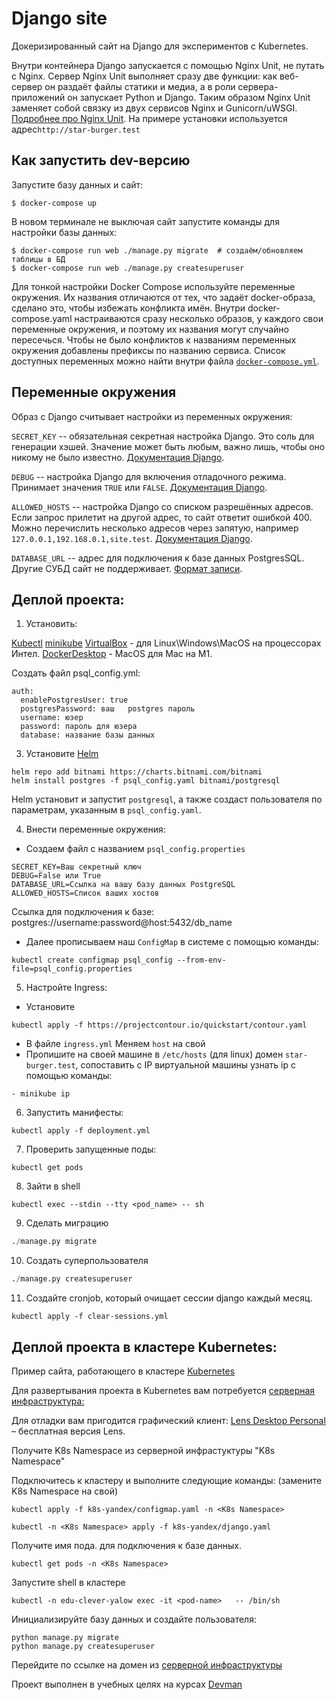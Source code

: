 # Django site

Докеризированный сайт на Django для экспериментов с Kubernetes.

Внутри контейнера Django запускается с помощью Nginx Unit, не путать с Nginx. Сервер Nginx Unit выполняет сразу две функции: как веб-сервер он раздаёт файлы статики и медиа, а в роли сервера-приложений он запускает Python и Django. Таким образом Nginx Unit заменяет собой связку из двух сервисов Nginx и Gunicorn/uWSGI. [Подробнее про Nginx Unit](https://unit.nginx.org/).
На примере установки используется адрес`http://star-burger.test`

## Как запустить dev-версию

Запустите базу данных и сайт:

```shell-session
$ docker-compose up
```

В новом терминале не выключая сайт запустите команды для настройки базы данных:

```shell-session
$ docker-compose run web ./manage.py migrate  # создаём/обновляем таблицы в БД
$ docker-compose run web ./manage.py createsuperuser
```

Для тонкой настройки Docker Compose используйте переменные окружения. Их названия отличаются от тех, что задаёт docker-образа, сделано это, чтобы избежать конфликта имён. Внутри docker-compose.yaml настраиваются сразу несколько образов, у каждого свои переменные окружения, и поэтому их названия могут случайно пересечься. Чтобы не было конфликтов к названиям переменных окружения добавлены префиксы по названию сервиса. Список доступных переменных можно найти внутри файла [`docker-compose.yml`](test/docker-compose.yml).

## Переменные окружения

Образ с Django считывает настройки из переменных окружения:

`SECRET_KEY` -- обязательная секретная настройка Django. Это соль для генерации хэшей. Значение может быть любым, важно лишь, чтобы оно никому не было известно. [Документация Django](https://docs.djangoproject.com/en/3.2/ref/settings/#secret-key).

`DEBUG` -- настройка Django для включения отладочного режима. Принимает значения `TRUE` или `FALSE`. [Документация Django](https://docs.djangoproject.com/en/3.2/ref/settings/#std:setting-DEBUG).

`ALLOWED_HOSTS` -- настройка Django со списком разрешённых адресов. Если запрос прилетит на другой адрес, то сайт ответит ошибкой 400. Можно перечислить несколько адресов через запятую, например `127.0.0.1,192.168.0.1,site.test`. [Документация Django](https://docs.djangoproject.com/en/3.2/ref/settings/#allowed-hosts).

`DATABASE_URL` -- адрес для подключения к базе данных PostgresSQL. Другие СУБД сайт не поддерживает. [Формат записи](https://github.com/jacobian/dj-database-url#url-schema).

## Деплой проекта:
1. Установить:

[Kubectl](https://kubernetes.io/ru/docs/tasks/tools/install-kubectl/)
[minikube](https://minikube.sigs.k8s.io/docs/)
[VirtualBox](https://www.virtualbox.org) - для Linux\Windows\MacOS на процессорах Интел.
[DockerDesktop](https://www.docker.com) - MacOS для Mac на M1.

Создать файл psql_config.yml:
```
auth:
  enablePostgresUser: true
  postgresPassword: ваш   postgres пароль
  username: юзер
  password: пароль для юзера
  database: название базы данных
```
3. Установите [Helm](https://helm.sh/)
```shell
helm repo add bitnami https://charts.bitnami.com/bitnami
helm install postgres -f psql_config.yaml bitnami/postgresql
```
Helm установит и запустит `postgresql`, а также создаст пользователя по параметрам, указанным в `psql_config.yaml`.

4. Внести переменные окружения:
  - Создаем файл с названием `psql_config.properties`
```
SECRET_KEY=Ваш секретный ключ
DEBUG=False или True
DATABASE_URL=Ссылка на вашу базу данных PostgreSQL
ALLOWED_HOSTS=Список ваших хостов
```

Ссылка для подключения к базе: postgres://username:password@host:5432/db_name

  - Далее прописываем наш `ConfigMap` в системе с помощью команды:
```shell
kubectl create configmap psql_config --from-env-file=psql_config.properties
```
5. Настройте Ingress:
- Установите
```shell
kubectl apply -f https://projectcontour.io/quickstart/contour.yaml
```
- В файле `ingress.yml` Меняем `host` на свой
- Пропишите на своей машине в `/etc/hosts` (для linux) домен `star-burger.test`, сопоставить с IP виртуальной машины 
узнать ip c помощью команды:

```shell
- minikube ip
```
6. Запустить манифесты:
```shell
kubectl apply -f deployment.yml
```
7. Проверить запущенные поды:
```shell
kubectl get pods
```
8. Зайти в shell 
```shell
kubectl exec --stdin --tty <pod_name> -- sh
```
9. Сделать миграцию
```python
./manage.py migrate
```
10. Создать суперпользователя
```python
./manage.py createsuperuser
```
11. Создайте cronjob, который очищает сессии django каждый месяц.
```shell
kubectl apply -f clear-sessions.yml
```
## Деплой проекта в кластере Kubernetes:
Пример сайта, работающего в кластере [Kubernetes](https://edu-clever-yalow.sirius-k8s.dvmn.org/admin/)

Для развертывания проекта в Kubernetes вам потребуется [cерверная инфраструктура:](https://sirius-env-registry.website.yandexcloud.net/edu-clever-yalow.html)

Для отладки вам пригодится  графический клиент: [Lens Desktop Personal](https://store.k8slens.dev/products/lens-desktop-personal) – бесплатная версия Lens.

Получите K8s Namespace из серверной инфрастуктуры "K8s Namespace"

Подключитесь к кластеру и выполните следующие команды: (замените K8s Namespace на свой)

```shell
kubectl apply -f k8s-yandex/configmap.yaml -n <K8s Namespace>

kubectl -n <K8s Namespace> apply -f k8s-yandex/django.yaml
```

Получите имя пода. <pod-name> для подключения к базе данных. 

```shell
kubectl get pods -n <K8s Namespace> 
```

Запустите shell в кластере

```shell
kubectl -n edu-clever-yalow exec -it <pod-name>   -- /bin/sh

```

Инициализируйте базу данных и создайте пользователя:

```shell
python manage.py migrate
python manage.py createsuperuser

```

Перейдите по ссылке на домен из [cерверной инфраструктуры ](https://sirius-env-registry.website.yandexcloud.net/edu-clever-yalow.html)

Проект выполнен в учебных целях на курсах [Devman](https://dvmn.org/)
























